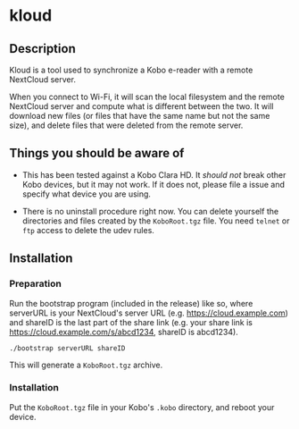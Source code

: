 # kloud

## Description

Kloud is a tool used to synchronize a Kobo e-reader with a remote NextCloud server.

When you connect to Wi-Fi, it will scan the local filesystem and the remote NextCloud server and compute what is different between the two. It will download new files (or files that have the same name but not the same size), and delete files that were deleted from the remote server.

## Things you should be aware of

- This has been tested against a Kobo Clara HD. It *should not* break other Kobo devices, but it may not work. If it does not, please file a issue and specify what device you are using.

- There is no uninstall procedure right now. You can delete yourself the directories and files created by the `KoboRoot.tgz` file. You need `telnet` or `ftp` access to delete the udev rules.

## Installation

### Preparation

Run the bootstrap program (included in the release) like so, where serverURL is your NextCloud's server URL (e.g. https://cloud.example.com) and shareID is the last part of the share link (e.g. your share link is https://cloud.example.com/s/abcd1234, shareID is abcd1234).

```
./bootstrap serverURL shareID
```

This will generate a `KoboRoot.tgz` archive.

### Installation

Put the `KoboRoot.tgz` file in your Kobo's `.kobo` directory, and reboot your device.
